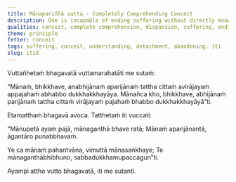 ```yaml
---
title: Mānapariññā sutta - Completely Comprehending Conceit
description: One is incapable of ending suffering without directly knowing and completely comprehending conceit, without the mind detaching from it and without abandoning it. One is capable of ending suffering by directly knowing and completely comprehending conceit, with the mind detaching from it, and by abandoning it.
qualities: conceit, complete comprehension, dispassion, suffering, ending, direct knowledge
theme: principle
fetter: conceit
tags: suffering, conceit, understanding, detachment, abandoning, iti
slug: iti8
---
```


Vuttañhetaṁ bhagavatā vuttamarahatāti me sutaṁ:

“Mānaṁ, bhikkhave, anabhijānaṁ aparijānaṁ tattha cittaṁ avirājayaṁ appajahaṁ abhabbo dukkhakkhayāya. Mānañca kho, bhikkhave, abhijānaṁ parijānaṁ tattha cittaṁ virājayaṁ pajahaṁ bhabbo dukkhakkhayāyā”ti.

Etamatthaṁ bhagavā avoca. Tatthetaṁ iti vuccati:

“Mānupetā ayaṁ pajā,
mānaganthā bhave ratā;
Mānaṁ aparijānantā,
āgantāro punabbhavaṁ.

Ye ca mānaṁ pahantvāna,
vimuttā mānasaṅkhaye;
Te mānaganthābhibhuno,
sabbadukkhamupaccagun”ti.

Ayampi attho vutto bhagavatā, iti me sutanti.
